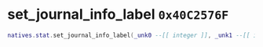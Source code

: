 # set_journal_info_label `0x40C2576F`

```lua
natives.stat.set_journal_info_label(_unk0 --[[ integer ]], _unk1 --[[ integer ]])
```